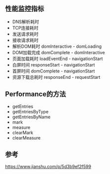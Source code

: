 ## 性能监控指标
- DNS解析耗时
- TCP连接耗时
- 发送请求耗时
- 接收请求耗时
- 解析DOM耗时 domInteractive - domLoading
- DOM加载完成 domComplete - domInteractive 
- 页面加载耗时 loadEventEnd - navigationStart
- 白屏时间 responseStart - navigationStart
- 首屏时间 domComplete - navigationStart
- 资源下载总耗时 responseEnd - requestStart
## Performance的方法
- getEntries
- getEntriesByType
- getEntriesByName
- mark
- measure
- clearMark
- clearMeasure
## 参考
https://www.jianshu.com/p/5d3b9ef2f599